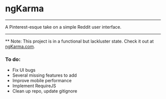 # ngKarma

---

A Pinterest-esque take on a simple Reddit user interface.

---

** Note: This project is in a functional but lackluster state. Check it out at [ngKarma.com](http://ngkarma.com).

### To do:

* Fix UI bugs
* Several missing features to add
* Improve mobile performance
* Implement RequireJS
* Clean up repo, update gitignore
